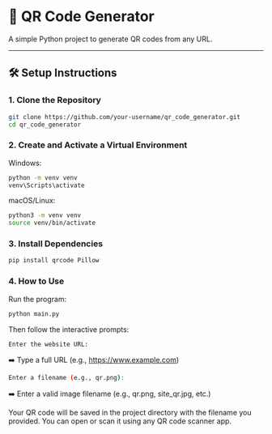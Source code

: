 # 🧾 QR Code Generator

A simple Python project to generate QR codes from any URL.

---

## 🛠️ Setup Instructions

### 1. Clone the Repository

```bash
git clone https://github.com/your-username/qr_code_generator.git
cd qr_code_generator
```

### 2. Create and Activate a Virtual Environment

Windows: 

```bash
python -m venv venv
venv\Scripts\activate
```

macOS/Linux: 

```bash
python3 -m venv venv
source venv/bin/activate
```

### 3. Install Dependencies

```bash
pip install qrcode Pillow
```

### 4. How to Use

Run the program:

```bash
python main.py
```

Then follow the interactive prompts:

```bash
Enter the website URL:
```
➡️ Type a full URL (e.g., https://www.example.com)

```bash
Enter a filename (e.g., qr.png):
```
➡️ Enter a valid image filename (e.g., qr.png, site_qr.jpg, etc.)

Your QR code will be saved in the project directory with the filename you provided.
You can open or scan it using any QR code scanner app.